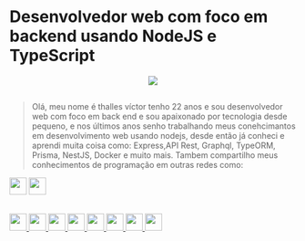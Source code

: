 <div>
  <h1 style="">Desenvolvedor web com foco em backend usando NodeJS e TypeScript</h1>

  <center>
  <img
    src="https://static.vecteezy.com/system/resources/thumbnails/005/611/079/small_2x/businessman-designing-a-website-by-coding-on-a-desktop-computer-images-for-web-banners-free-vector.jpg"
  />
  </center>


	

  ##

  > <p>Olá, meu nome é thalles víctor tenho 22 anos e sou desenvolvedor web com foco em back end e sou apaixonado por tecnologia desde pequeno, e nos últimos anos senho trabalhando meus conehcimantos em desenvolvimento web usando nodejs, desde então já conheci e aprendi muita coisa como: Express,API Rest, Graphql, TypeORM, Prisma, NestJS, Docker e muito mais. Tambem compartilho meus conhecimentos de programação em outras redes como: 
  </p>

  <img height="30" src="https://img.shields.io/badge/LinkedIn-0077B5?style=for-the-badge&logo=linkedin&logoColor=white" />
  <img height="30" src="https://img.shields.io/badge/YouTube-FF0000?style=for-the-badge&logo=youtube&logoColor=white" />

  ##
  
  <a href="https://www.typescriptlang.org/">
    <img height="30" src="https://img.shields.io/badge/JavaScript-F7DF1E?style=for-the-badge&logo=javascript&logoColor=black"/>
  </a>

  <a href="https://www.typescriptlang.org/">
    <img height="30" src="https://img.shields.io/badge/TypeScript-007ACC?style=for-the-badge&logo=typescript&logoColor=white"/>
  </a>

  <a href="https://www.typescriptlang.org/">
    <img height="30" src="https://img.shields.io/badge/Node.js-43853D?style=for-the-badge&logo=node.js&logoColor=white"/>
  </a>
  
  <a href="https://www.typescriptlang.org/">
    <img height="30" src="https://img.shields.io/badge/Express.js-404D59?style=for-the-badge"/>
  </a>
  
  <a href="https://www.typescriptlang.org/">
    <img height="30" src="https://img.shields.io/badge/MySQL-00000F?style=for-the-badge&logo=mysql&logoColor=white"/>
  </a>

  <a href="https://www.typescriptlang.org/">
    <img height="30" src="https://img.shields.io/badge/PostgreSQL-316192?style=for-the-badge&logo=postgresql&logoColor=white"/>
  </a>

  <a href="https://www.typescriptlang.org/">
    <img height="30" src="https://img.shields.io/badge/React-20232A?style=for-the-badge&logo=react&logoColor=61DAFB"/>
  </a>

  <a href="https://www.typescriptlang.org/">
    <img height="30" src="https://img.shields.io/badge/HTML-239120?style=for-the-badge&logo=html5&logoColor=white"/>
  </a>

